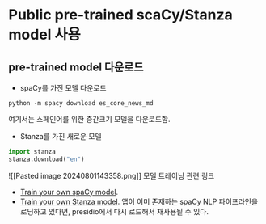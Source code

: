 
# Public pre-trained scaCy/Stanza model 사용

## pre-trained model 다운로드
- spaCy를 가진 모델 다운로드
```
python -m spacy download es_core_news_md
```
여기서는 스페인어를 위한 중간크기 모델을 다운로드함.

- Stanza를 가진 새로운 모델
```python
import stanza
stanza.download("en")
```

![[Pasted image 20240801143358.png]]
모델 트레이닝 관련 링크

- [Train your own spaCy model](https://spacy.io/usage/training).
- [Train your own Stanza model](https://stanfordnlp.github.io/stanza/training.html).
앱이 이미 존재하는 spaCy NLP 파이프라인을 로딩하고 있다면, presidio에서 다시 로드해서 재사용될 수 있다.